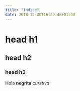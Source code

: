 ```yaml
---
title: "Indice"
date: 2018-12-30T16:39:48+01:00
---
```

# head h1

## head h2

### head h3

Hola **negrita** *curstiva*
